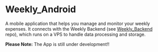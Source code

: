 # Weekly_Android
A mobile application that helps you manage and monitor your weekly expenses. It connects with the Weekly Backend (see [Weekly_Backend](https://github.com/Canderousx/Weekly_Backend) repo), which runs on a VPS to handle data processing and storage.

**Please Note:** The App is still under development!!

